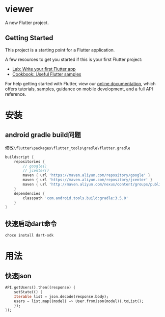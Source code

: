 # viewer

A new Flutter project.

## Getting Started

This project is a starting point for a Flutter application.

A few resources to get you started if this is your first Flutter project:

- [Lab: Write your first Flutter app](https://flutter.dev/docs/get-started/codelab)
- [Cookbook: Useful Flutter samples](https://flutter.dev/docs/cookbook)

For help getting started with Flutter, view our
[online documentation](https://flutter.dev/docs), which offers tutorials,
samples, guidance on mobile development, and a full API reference.

# 安装
## android gradle build问题
修改`\flutter\packages\flutter_tools\gradle\flutter.gradle`
```groovy
buildscript {
    repositories {
        // google()
        // jcenter()
        maven { url 'https://maven.aliyun.com/repository/google' }
        maven { url 'https://maven.aliyun.com/repository/jcenter' }
        maven { url 'http://maven.aliyun.com/nexus/content/groups/public' }
    }
    dependencies {
        classpath 'com.android.tools.build:gradle:3.5.0'
    }
}
```

## 快速启动dart命令
`choco install dart-sdk`

# 用法

## 快速json
``` dart
API.getUsers().then((response) {
    setState(() {
    Iterable list = json.decode(response.body);
    users = list.map((model) => User.fromJson(model)).toList();
    });
});
```